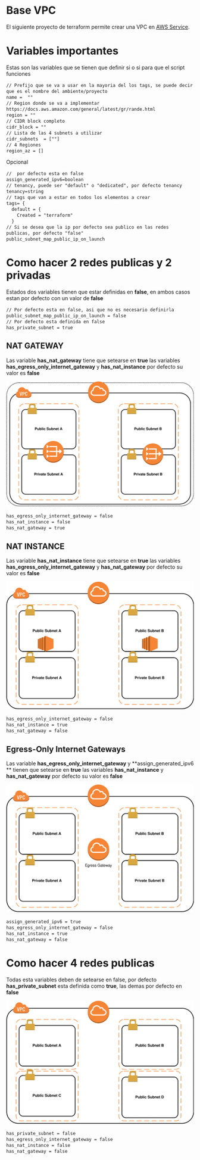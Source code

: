 # Base VPC

El siguiente proyecto de terraform permite crear una VPC en [AWS Service](https://aws.amazon.com). 

# Variables importantes
Estas son las variables que se tienen que definir si o si para que el script funciones 
```
// Prefijo que se va a usar en la mayoria del los tags, se puede decir que es el nombre del ambiente/proyecto
name =  ""
// Region donde se va a implementar https://docs.aws.amazon.com/general/latest/gr/rande.html
region = ""
// CIDR block completo
cidr_block = ""
// Lista de las 4 subnets a utilizar
cidr_subnets  = [""]
// 4 Regiones 
region_az = []
```

Opcional

```
//  por defecto esta en false
assign_generated_ipv6=boolean
// tenancy, puede ser "default" o "dedicated", por defecto tenancy
tenancy=string
// tags que van a estar en todos los elementos a crear
tags= {
  default = {
    Created = "terraform"
  }
// Si se desea que la ip por defecto sea publico en las redes publicas, por defecto "false" 
public_subnet_map_public_ip_on_launch
```  


# Como hacer 2 redes publicas  y 2 privadas 
Estados dos variables tienen que estar definidas en **false**, en ambos casos estan por defecto con un valor de **false**
```
// Por defecto esta en false, asi que no es necesario definirla
public_subnet_map_public_ip_on_launch = false
// Por defecto esta definida en false 
has_private_subnet = true
```

## NAT GATEWAY
Las variable **has_nat_gateway** tiene que setearse en **true** las variables **has_egress_only_internet_gateway** y  **has_nat_instance** por defecto su valor es **false**

![Diagram](./../assets/InternetGateway.svg) 
```
has_egress_only_internet_gateway = false
has_nat_instance = false
has_nat_gateway = true
```

## NAT INSTANCE

Las variable **has_nat_instance** tiene que setearse en **true** las variables **has_egress_only_internet_gateway** y  **has_nat_gateway** por defecto su valor es **false**

![Diagram](./../assets/NatInstance.svg) 

```
has_egress_only_internet_gateway = false
has_nat_instance = true
has_nat_gateway = false
```
## Egress-Only Internet Gateways

Las variable **has_egress_only_internet_gateway** y **assign_generated_ipv6 ** tienen que setearse en **true** las variables **has_nat_instance** y  **has_nat_gateway** por defecto su valor es **false**

![Diagram](./../assets/EgressGateway.svg) 


```
assign_generated_ipv6 = true
has_egress_only_internet_gateway = false
has_nat_instance = true
has_nat_gateway = false
```

# Como hacer 4 redes publicas 

Todas esta variables deben de setearse en false, por defecto **has_private_subnet** esta definida como **true**, las demas por defecto en **false**

![Diagram](./../assets/Public.svg) 
```
has_private_subnet = false
has_egress_only_internet_gateway = false
has_nat_instance = false
has_nat_gateway = false
```

